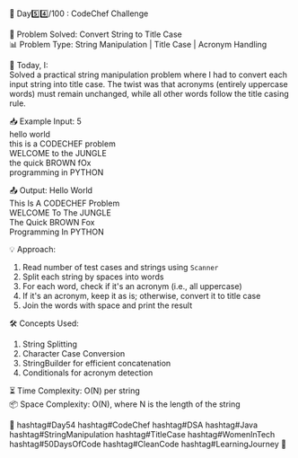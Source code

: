 🚀 Day5️⃣4️⃣/100 : CodeChef Challenge 

🧩 Problem Solved: Convert String to Title Case  
📊 Problem Type: String Manipulation | Title Case | Acronym Handling

📝 Today, I:  
Solved a practical string manipulation problem where I had to convert each input string into title case. The twist was that acronyms (entirely uppercase words) must remain unchanged, while all other words follow the title casing rule.

📥 Example Input:
5  
hello world  
this is a CODECHEF problem  
WELCOME to the JUNGLE  
the quick BROWN fOx  
programming in PYTHON  

📤 Output:
Hello World  
This Is A CODECHEF Problem  
WELCOME To The JUNGLE  
The Quick BROWN Fox  
Programming In PYTHON  

💡 Approach:
1. Read number of test cases and strings using `Scanner`
2. Split each string by spaces into words
3. For each word, check if it's an acronym (i.e., all uppercase)
4. If it's an acronym, keep it as is; otherwise, convert it to title case
5. Join the words with space and print the result

🛠️ Concepts Used:
1. String Splitting
2. Character Case Conversion
3. StringBuilder for efficient concatenation
4. Conditionals for acronym detection

⏳ Time Complexity: O(N) per string  
📦 Space Complexity: O(N), where N is the length of the string

🌱 hashtag#Day54 hashtag#CodeChef hashtag#DSA hashtag#Java hashtag#StringManipulation hashtag#TitleCase hashtag#WomenInTech hashtag#50DaysOfCode hashtag#CleanCode hashtag#LearningJourney 🚀
